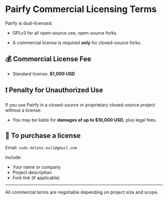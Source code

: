 # Pairfy Commercial Licensing Terms

Pairfy is dual-licensed:

- GPLv3 for all open-source use, open-source forks.

- A commercial license is required **only** for closed-source forks.

## 💰 Commercial License Fee

- Standard license: **$1,000 USD**

## ❗ Penalty for Unauthorized Use

If you use Pairfy in a closed-source or proprietary closed-source project without a license:

- You may be liable for **damages of up to $10,000 USD**, plus legal fees.

## 📩 To purchase a license

Email: `sudo.delete.evil@gmail.com`

Include:
- Your name or company
- Project description
- Fork link (if applicable)

---

All commercial terms are negotiable depending on project size and scope.
